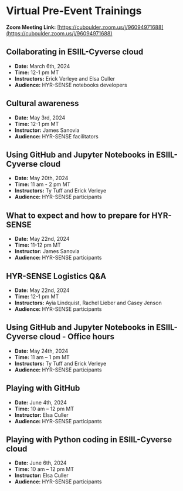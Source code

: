 # Virtual Pre-Event Trainings

**Zoom Meeting Link:** [https://cuboulder.zoom.us/j/96094971688](https://cuboulder.zoom.us/j/96094971688)

## Collaborating in ESIIL-Cyverse cloud
- **Date:** March 6th, 2024
- **Time:** 12-1 pm MT
- **Instructors:** Erick Verleye and Elsa Culler
- **Audience:** HYR-SENSE notebooks developers

## Cultural awareness 
- **Date:** May 3rd, 2024
- **Time:** 12-1 pm MT
- **Instructor:** James Sanovia
- **Audience:** HYR-SENSE facilitators

## Using GitHub and Jupyter Notebooks in ESIIL-Cyverse cloud
- **Date:** May 20th, 2024
- **Time:** 11 am - 2 pm MT
- **Instructors:** Ty Tuff and Erick Verleye
- **Audience:** HYR-SENSE participants

## What to expect and how to prepare for HYR-SENSE
- **Date:** May 22nd, 2024
- **Time:** 11-12 pm MT
- **Instructor:** James Sanovia
- **Audience:** HYR-SENSE participants

## HYR-SENSE Logistics Q&A
- **Date:** May 22nd, 2024
- **Time:** 12-1 pm MT
- **Instructors:** Ayia Lindquist, Rachel Lieber and Casey Jenson
- **Audience:** HYR-SENSE participants

## Using GitHub and Jupyter Notebooks in ESIIL-Cyverse cloud - Office hours
- **Date:** May 24th, 2024
- **Time:** 11 am – 1 pm MT
- **Instructors:** Ty Tuff and Erick Verleye
- **Audience:** HYR-SENSE participants

## Playing with GitHub
- **Date:** June 4th, 2024
- **Time:** 10 am – 12 pm MT
- **Instructor:** Elsa Culler
- **Audience:** HYR-SENSE participants

## Playing with Python coding in ESIIL-Cyverse cloud 
- **Date:** June 6th, 2024
- **Time:** 10 am – 12 pm MT
- **Instructor:** Elsa Culler
- **Audience:** HYR-SENSE participants
